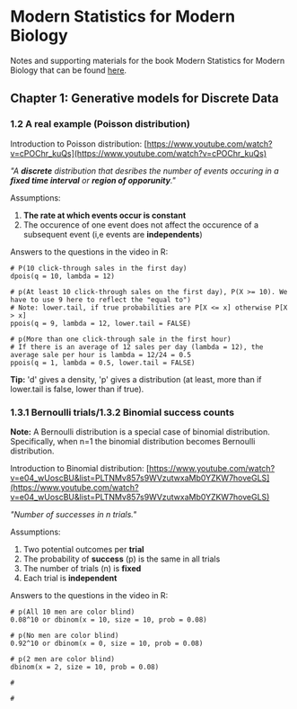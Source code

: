 # Modern Statistics for Modern Biology

Notes and supporting materials for the book Modern Statistics for Modern Biology that can be found [here](https://www.huber.embl.de/msmb/).


## Chapter 1: Generative models for Discrete Data

### 1.2 A real example (Poisson distribution)

Introduction to Poisson distribution: [https://www.youtube.com/watch?v=cPOChr_kuQs](https://www.youtube.com/watch?v=cPOChr_kuQs)

*"A **discrete** distribution that desribes the number of events occuring in a **fixed time interval** or **region of opporunity**."*

Assumptions:

1) **The rate at which events occur is constant**
2) The occurence of one event does not affect the occurence of a subsequent event (i,e events are **independents**)

Answers to the questions in the video in R:

```
# P(10 click-through sales in the first day)
dpois(q = 10, lambda = 12)

# p(At least 10 click-through sales on the first day), P(X >= 10). We have to use 9 here to reflect the "equal to")
# Note: lower.tail, if true probabilities are P[X <= x] otherwise P[X > x]
ppois(q = 9, lambda = 12, lower.tail = FALSE)

# p(More than one click-through sale in the first hour)
# If there is an average of 12 sales per day (lambda = 12), the average sale per hour is lambda = 12/24 = 0.5
ppois(q = 1, lambda = 0.5, lower.tail = FALSE)
```

**Tip:** 'd' gives a density, 'p' gives a distribution (at least, more than if lower.tail is false, lower than if true).


### 1.3.1 Bernoulli trials/1.3.2 Binomial success counts

**Note:** A Bernoulli distribution is a special case of binomial distribution. Specifically, when n=1 the binomial distribution becomes Bernoulli distribution.

Introduction to Binomial distribution: [https://www.youtube.com/watch?v=e04_wUoscBU&list=PLTNMv857s9WVzutwxaMb0YZKW7hoveGLS](https://www.youtube.com/watch?v=e04_wUoscBU&list=PLTNMv857s9WVzutwxaMb0YZKW7hoveGLS)

*"Number of successes in n trials."*

Assumptions:

1) Two potential outcomes per **trial**
2) The probability of **success** (p) is the same in all trials
3) The number of trials (n) is **fixed**
4) Each trial is **independent**

 Answers to the questions in the video in R:
 
 ```
 # p(All 10 men are color blind)
 0.08^10 or dbinom(x = 10, size = 10, prob = 0.08)
 
 # p(No men are color blind)
 0.92^10 or dbinom(x = 0, size = 10, prob = 0.08)
 
 # p(2 men are color blind)
 dbinom(x = 2, size = 10, prob = 0.08)
 
 # 
 
 # 
 ``` 